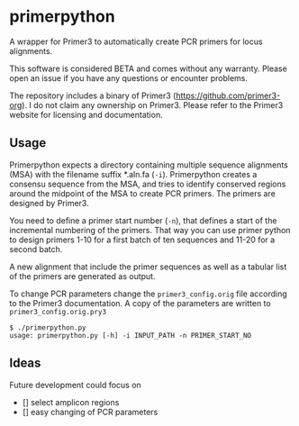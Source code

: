 # primerpython
A wrapper for Primer3 to automatically create PCR primers for locus alignments. 

This software is considered BETA and comes without any warranty. Please open an issue if you have any questions or encounter problems. 

The repository includes a binary of Primer3 (https://github.com/primer3-org). I do not claim any ownership on Primer3. Please refer to the Primer3 website for licensing and documentation. 

## Usage

Primerpython expects a directory containing multiple sequence alignments (MSA) with the filename suffix *.aln.fa (`-i`).
Primerpython creates a consensu sequence from the MSA, and tries to identify conserved regions around the midpoint of the MSA to create PCR primers. 
The primers are designed by Primer3. 

You need to define a primer start number (`-n`), that defines a start of the incremental numbering of the primers. That way you can use primer python to design primers 1-10 for a first batch of ten sequences and 11-20 for a second batch. 

A new alignment that include the primer sequences as well as a tabular list of the primers are generated as output.

To change PCR parameters change the `primer3_config.orig` file according to the Primer3 documentation. A copy of the parameters are written to `primer3_config.orig.pry3`

```
$ ./primerpython.py 
usage: primerpython.py [-h] -i INPUT_PATH -n PRIMER_START_NO
```



## Ideas 

Future development could focus on 
- [] select amplicon regions
- [] easy changing of PCR parameters
